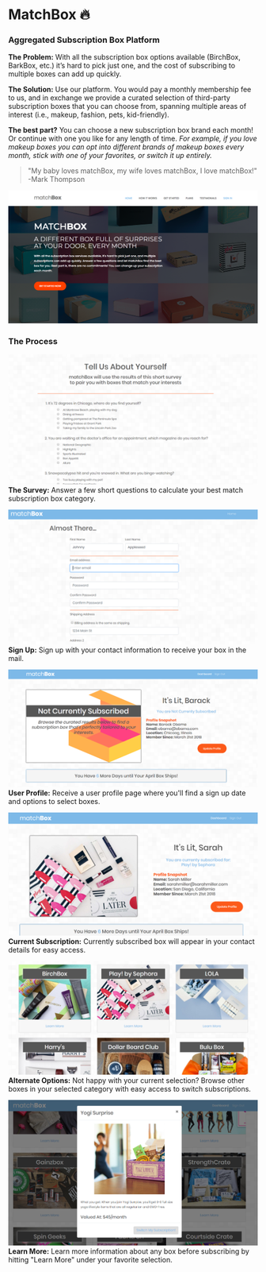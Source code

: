 # MatchBox :fire:

### Aggregated Subscription Box Platform

**The Problem:** With all the subscription box options available (BirchBox, BarkBox, etc.) it’s hard to pick just one, and the cost of subscribing to multiple boxes can add up quickly.

**The Solution:** Use our platform. You would pay a monthly membership fee to us, and in exchange we provide a curated selection of third-party subscription boxes that you can choose from, spanning multiple areas of interest (i.e., makeup, fashion, pets, kid-friendly). 

**The best part?** You can choose a new subscription box brand each month! Or continue with one you like for any length of time. 
_For example, if you love makeup boxes you can opt into different brands of makeup boxes every month, stick with one of your favorites, or switch it up entirely._







>"My baby loves matchBox, my wife loves matchBox, I love matchBox!" -Mark Thompson








![matchBox Landing Page](./public/assets/img/matchBoxLandingPage.png)

### The Process

![survey Page](./public/assets/img/readme/survey.PNG)
**The Survey:** Answer a few short questions to calculate your best match subscription box category.


![sign up Page](./public/assets/img/readme/signup.PNG)
**Sign Up:** Sign up with your contact information to receive your box in the mail.


![Choose a Box Page](./public/assets/img/readme/choosebox.PNG)
**User Profile:** Receive a user profile page where you'll find a sign up date and options to select boxes.


![User Dashboard with box selected](./public/assets/img/readme/dashboard.PNG)
**Current Subscription:** Currently subscribed box will appear in your contact details for easy access.


![Box Choices Available in Category](./public/assets/img/readme/boxes.PNG)
**Alternate Options:** Not happy with your current selection? Browse other boxes in your selected category with easy access to switch subscriptions.


![Learn More Screen](./public/assets/img/readme/learn.PNG)
**Learn More:** Learn more information about any box before subscribing by hitting "Learn More" under your favorite selection.
